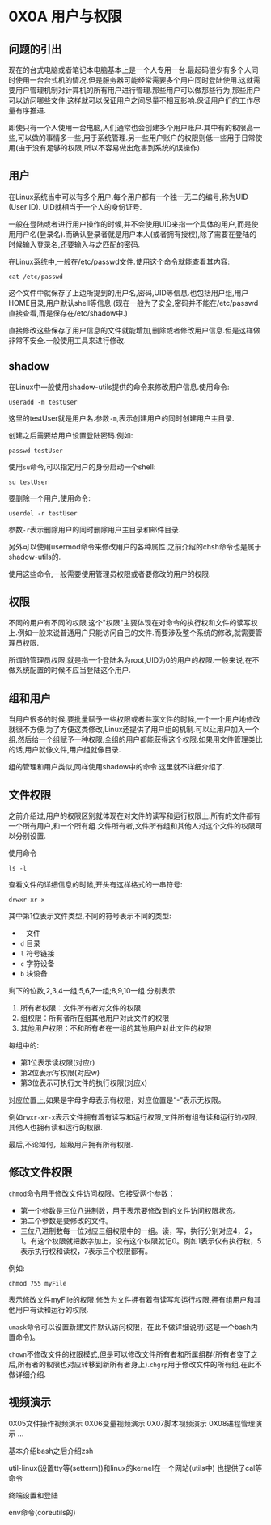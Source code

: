 # 0X0A 用户与权限

## 问题的引出

现在的台式电脑或者笔记本电脑基本上是一个人专用一台.最起码很少有多个人同时使用一台台式机的情况.但是服务器可能经常需要多个用户同时登陆使用.这就需要用户管理机制对计算机的所有用户进行管理.那些用户可以做那些行为,那些用户可以访问哪些文件.这样就可以保证用户之间尽量不相互影响.保证用户们的工作尽量有序推进.

即使只有一个人使用一台电脑,人们通常也会创建多个用户账户.其中有的权限高一些,可以做的事情多一些,用于系统管理.另一些用户账户的权限则低一些用于日常使用(由于没有足够的权限,所以不容易做出危害到系统的误操作).

## 用户

在Linux系统当中可以有多个用户.每个用户都有一个独一无二的编号,称为UID (User ID). UID就相当于一个人的身份证号.

一般在登陆或者进行用户操作的时候,并不会使用UID来指一个具体的用户,而是使用用户名(登录名).而确认登录者就是用户本人(或者拥有授权),除了需要在登陆的时候输入登录名,还要输入与之匹配的密码.

在Linux系统中,一般在/etc/passwd文件.使用这个命令就能查看其内容:

```shell
cat /etc/passwd
```

这个文件中就保存了上边所提到的用户名,密码,UID等信息.也包括用户组,用户HOME目录,用户默认shell等信息.(现在一般为了安全,密码并不能在/etc/passwd直接查看,而是保存在/etc/shadow中.)

直接修改这些保存了用户信息的文件就能增加,删除或者修改用户信息.但是这样做非常不安全.一般使用工具来进行修改.

## shadow

在Linux中一般使用shadow-utils提供的命令来修改用户信息.使用命令:

```shell
useradd -m testUser
```

这里的testUser就是用户名.参数`-m`,表示创建用户的同时创建用户主目录.

创建之后需要给用户设置登陆密码.例如:

```shell
passwd testUser
```

使用`su`命令,可以指定用户的身份启动一个shell:

```shell
su testUser
```

要删除一个用户,使用命令:

```shell
userdel -r testUser
```

参数`-r`表示删除用户的同时删除用户主目录和邮件目录.

另外可以使用usermod命令来修改用户的各种属性.之前介绍的chsh命令也是属于shadow-utils的.

使用这些命令,一般需要使用管理员权限或者要修改的用户的权限.

## 权限

不同的用户有不同的权限.这个"权限"主要体现在对命令的执行权和文件的读写权上.例如一般来说普通用户只能访问自己的文件.而要涉及整个系统的修改,就需要管理员权限.

所谓的管理员权限,就是指一个登陆名为root,UID为0的用户的权限.一般来说,在不做系统配置的时候不应当登陆这个用户.

## 组和用户

当用户很多的时候,要批量赋予一些权限或者共享文件的时候,一个一个用户地修改就很不方便.为了方便这类修改,Linux还提供了用户组的机制.可以让用户加入一个组,然后给一个组赋予一种权限,全组的用户都能获得这个权限.如果用文件管理类比的话,用户就像文件,用户组就像目录.

组的管理和用户类似,同样使用shadow中的命令.这里就不详细介绍了.

## 文件权限

之前介绍过,用户的权限区别就体现在对文件的读写和运行权限上.所有的文件都有一个所有用户,和一个所有组.文件所有者,文件所有组和其他人对这个文件的权限可以分别设置.

使用命令

```shell
ls -l
```

查看文件的详细信息的时候,开头有这样格式的一串符号:

```shell
drwxr-xr-x
```

其中第1位表示文件类型,不同的符号表示不同的类型:

* `-` 文件
* `d` 目录
* `l` 符号链接
* `c` 字符设备
* `b` 块设备

剩下的位数,2,3,4一组;5,6,7一组;8,9,10一组.分别表示

1. 所有者权限：文件所有者对文件的权限
1. 组权限：所有者所在组其他用户对此文件的权限
1. 其他用户权限：不和所有者在一组的其他用户对此文件的权限

每组中的:

* 第1位表示读权限(对应r)
* 第2位表示写权限(对应w)
* 第3位表示可执行文件的执行权限(对应x)

对应位置上,如果是字母字母表示有权限，对应位置是“-”表示无权限。

例如`rwxr-xr-x`表示文件拥有着有读写和运行权限,文件所有组有读和运行的权限,其他人也拥有读和运行的权限.

最后,不论如何，超级用户拥有所有权限.

## 修改文件权限

`chmod`命令用于修改文件访问权限。它接受两个参数：

* 第一个参数是三位八进制数，用于表示要修改到的文件访问权限状态。
* 第二个参数是要修改的文件。
* 三位八进制数每一位对应三组权限中的一组。读，写，执行分别对应4，2，1。有这个权限就把数字加上，没有这个权限就记0。例如1表示仅有执行权，5表示执行权和读权，7表示三个权限都有。

例如:

```shell
chmod 755 myFile
```

表示修改文件myFile的权限.修改为文件拥有着有读写和运行权限,拥有组用户和其他用户有读和运行的权限.

`umask`命令可以设置新建文件默认访问权限，在此不做详细说明(这是一个bash内置命令)。

`chown`不修改文件的权限模式,但是可以修改文件所有者和所属组群(所有者变了之后,所有者的权限也对应转移到新所有者身上).`chgrp`用于修改文件的所有组.在此不做详细介绍.

## 视频演示





0X05文件操作视频演示
0X06变量视频演示
0X07脚本视频演示
0X08进程管理演示
...


基本介绍bash之后介绍zsh

util-linux(设置tty等(setterm))和linux的kernel在一个网站(utils中)
也提供了cal等命令

终端设置和登陆


env命令(coreutils的)